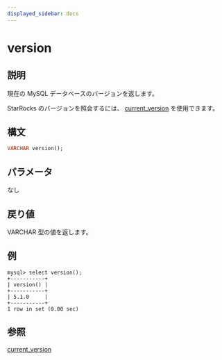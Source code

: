```yaml
---
displayed_sidebar: docs
---
```


# version

## 説明

現在の MySQL データベースのバージョンを返します。

StarRocks のバージョンを照会するには、 [current_version](current_version.md) を使用できます。

## 構文

```Haskell
VARCHAR version();
```

## パラメータ

なし

## 戻り値

VARCHAR 型の値を返します。

## 例

```Plain Text
mysql> select version();
+-----------+
| version() |
+-----------+
| 5.1.0     |
+-----------+
1 row in set (0.00 sec)
```

## 参照

[current_version](../utility-functions/current_version.md)